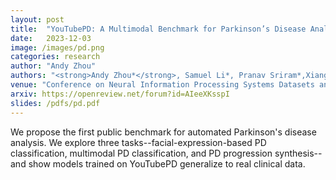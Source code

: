 ```yaml
---
layout: post
title:  "YouTubePD: A Multimodal Benchmark for Parkinson’s Disease Analysis"
date:   2023-12-03
image: /images/pd.png
categories: research
author: "Andy Zhou"
authors: "<strong>Andy Zhou*</strong>, Samuel Li*, Pranav Sriram*,Xiang Li*, Jiahua Dong*, Ansh Sharma, Yuanyi Zhong, Shirui Luo, Volodymyr Kindratenko, George Heintz, Christopher Zallek, Yuxiong Wang"
venue: "Conference on Neural Information Processing Systems Datasets and Benchmarks Track"
arxiv: https://openreview.net/forum?id=AIeeXKsspI
slides: /pdfs/pd.pdf
---
```

We propose the first public benchmark for automated Parkinson's disease analysis. We explore three tasks--facial-expression-based
PD classification, multimodal PD classification, and PD progression synthesis--and show models trained on YouTubePD generalize to real clinical data.
